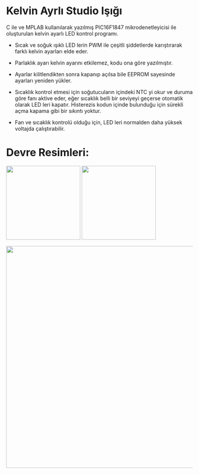 # Kelvin Ayrlı Studio Işığı
C ile ve MPLAB kullanılarak yazılmış PIC16F1847 mikrodenetleyicisi ile oluşturulan kelvin ayarlı LED kontrol programı.

- Sıcak ve soğuk ışıklı LED lerin PWM ile çeşitli şiddetlerde karıştırarak farklı kelvin ayarları elde eder.

- Parlaklık ayarı kelvin ayarını etkilemez, kodu ona göre yazılmıştır.

- Ayarlar kilitlendikten sonra kapanıp açılsa bile EEPROM sayesinde ayarları yeniden yükler.

- Sıcaklık kontrol etmesi için soğutucuların içindeki NTC yi okur ve duruma göre fanı aktive eder, eğer sıcaklık belli bir
seviyeyi geçerse otomatik olarak LED leri kapatır. Histerezis kodun içinde bulunduğu için sürekli açma kapama gibi bir
sıkıntı yoktur.

- Fan ve sıcaklık kontrolü olduğu için, LED leri normalden daha yüksek voltajda çalıştırabilir.


# Devre Resimleri:
<p float="left">
  <img src="./Resimler/Ana Ekran.png" width="200">
  <img src="./Resimler/Bağlantı Ekranı.png" width="200"> 
</p>
<img src="./Resimler/Android Studio Projesi.png" width="600"> 

